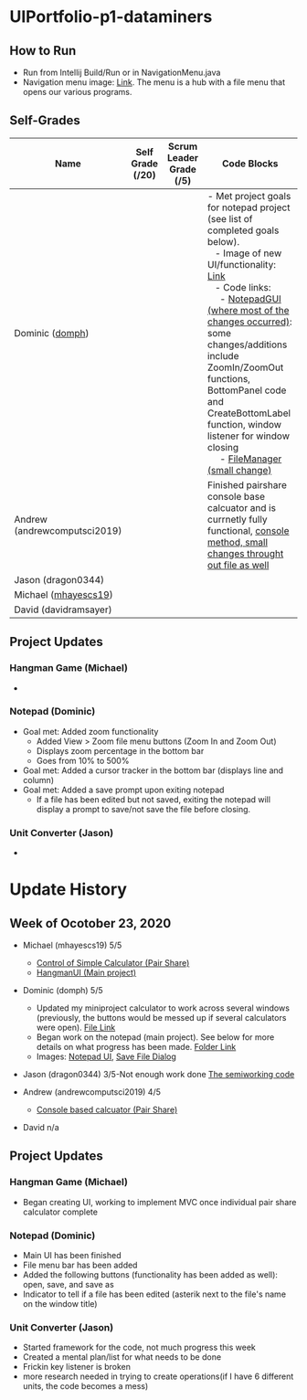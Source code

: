 # UIPortfolio-p1-dataminers
## How to Run
* Run from Intellij Build/Run or in NavigationMenu.java
* Navigation menu image: <a href="https://rtx.azurewebsites.net/6c8513f809acfe4b81a59eb7b6bea0c0.png">Link</a>. The menu is a hub with a file menu that opens our various programs.

## Self-Grades

| Name | Self Grade (/20) | Scrum Leader Grade (/5) | Code Blocks |
| ------------- | ----------- | ----------- | ----------- |
|  Dominic ([domph](https://github.com/domph)) |  |  | - Met project goals for notepad project (see list of completed goals below). <br> &nbsp;&nbsp; - Image of new UI/functionality: <a href="https://rtx.azurewebsites.net/bb90765c0eb8b208bb0dadfaa98a61b4.png">Link</a> <br> &nbsp;&nbsp; - Code links: <br> &nbsp;&nbsp;&nbsp;&nbsp; - <a href="https://github.com/mhayescs19/UIPortfolio-p1-dataminers/blob/master/src/notepad/NotepadGUI.java">NotepadGUI (where most of the changes occurred)</a>: some changes/additions include ZoomIn/ZoomOut functions, BottomPanel code and CreateBottomLabel function, window listener for window closing <br> &nbsp;&nbsp;&nbsp;&nbsp; - <a href="https://github.com/mhayescs19/UIPortfolio-p1-dataminers/blob/master/src/notepad/FileManager.java">FileManager (small change)</a>  |
|  Andrew (andrewcomputsci2019) |  |  | Finished pairshare console base calcuator and is currnetly fully functional, <a href="https://github.com/mhayescs19/pegg-hayes-calculator-p1-dataminers/blob/master/src/view_control/CalculatorConsole.java#L49">console method, small changes throught out file as well</a> |
|  Jason (dragon0344) |  |  | |
| Michael ([mhayescs19](https://github.com/mhayescs19)) |  |  | |
|  David (davidramsayer) |  |  | |


## Project Updates
### Hangman Game (Michael)
* 

### Notepad (Dominic)
* Goal met: Added zoom functionality
  * Added View > Zoom file menu buttons (Zoom In and Zoom Out)
  * Displays zoom percentage in the bottom bar
  * Goes from 10% to 500%
* Goal met: Added a cursor tracker in the bottom bar (displays line and column) 
* Goal met: Added a save prompt upon exiting notepad
  * If a file has been edited but not saved, exiting the notepad will display a prompt to save/not save the file before closing.

### Unit Converter (Jason)
* 


# Update History

## Week of Ocotober 23, 2020
* Michael (mhayescs19) 5/5 
  * <a href="https://github.com/mhayescs19/pegg-hayes-calculator-p1-dataminers/blob/master/src/view_control/CalculatorConsole.java">Control of Simple Calculator (Pair Share)</a> 
  * <a href="https://github.com/mhayescs19/UIPortfolio-p1-dataminers/blob/hangman/src/view_control/HangmanUI.java">HangmanUI (Main project)</a> 
* Dominic (domph) 5/5
  * Updated my miniproject calculator to work across several windows (previously, the buttons would be messed up if several calculators were open). <a href="https://github.com/mhayescs19/UIPortfolio-p1-dataminers/blob/master/src/view_control/DominicCalculator.java">File Link</a>
  * Began work on the notepad (main project). See below for more details on what progress has been made. <a href="https://github.com/mhayescs19/UIPortfolio-p1-dataminers/tree/master/src/notepad">Folder Link</a>
   * Images: <a href="https://rtx.azurewebsites.net/cf355e74f59ae3775c737e0992e05430.png">Notepad UI</a>, <a href="https://rtx.azurewebsites.net/f7f2268d0371489fa1980696041afcd7.png">Save File Dialog</a>
* Jason (dragon0344) 3/5-Not enough work done
<a href="https://github.com/mhayescs19/UIPortfolio-p1-dataminers/blob/UnitConversion/src/view_control/TemperatureConverterUI.java">The semiworking code</a>


* Andrew (andrewcomputsci2019) 4/5
  * <a href="https://github.com/mhayescs19/pegg-hayes-calculator-p1-dataminers/blob/master/src/view_control/CalculatorConsole.java"> Console based calcuator (Pair Share)</a> 
* David n/a
## Project Updates
### Hangman Game (Michael)
* Began creating UI, working to implement MVC once individual pair share calculator complete

### Notepad (Dominic)
* Main UI has been finished
* File menu bar has been added
* Added the following buttons (functionality has been added as well): open, save, and save as
* Indicator to tell if a file has been edited (asterik next to the file's name on the window title)
### Unit Converter (Jason)
* Started framework for the code, not much progress this week
* Created a mental plan/list for what needs to be done
* Frickin key listener is broken
* more research needed in trying to create operations(if I have 6 different units, the code becomes a mess)
